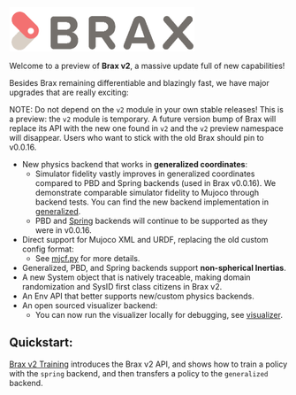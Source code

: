 <img src="https://github.com/google/brax/raw/main/docs/img/brax_logo.gif" width="336" height="80" alt="BRAX"/>

Welcome to a preview of **Brax v2**, a massive update full of new capabilities!

Besides Brax remaining differentiable and blazingly fast, we have major upgrades
that are really exciting:

NOTE: Do not depend on the `v2` module in your own stable releases! This is a
preview: the `v2` module is temporary. A future version bump of Brax will
replace its API with the new one found in `v2` and the `v2` preview namespace will
disappear. Users who want to stick with the old Brax should pin to v0.0.16.

*   New physics backend that works in **generalized coordinates**:
    *   Simulator fidelity vastly improves in generalized coordinates compared
        to PBD and Spring backends (used in Brax v0.0.16). We demonstrate
        comparable simulator fidelity to Mujoco through backend tests. You can
        find the new backend implementation in
        [generalized](https://github.com/google/brax/blob/main/brax/v2/generalized).
    *   PBD and
        [Spring](https://github.com/google/brax/blob/main/brax/v2/spring)
        backends will continue to be supported as they were in v0.0.16.
*   Direct support for Mujoco XML and URDF, replacing the old custom config
    format:
    *   See
        [mjcf.py](https://github.com/google/brax/blob/main/brax/v2/io/mjcf.py)
        for more details.
*   Generalized, PBD, and Spring backends support **non-spherical Inertias**.
*   A new System object that is natively traceable, making domain randomization
    and SysID first class citizens in Brax v2.
*   An Env API that better supports new/custom physics backends.
*   An open sourced visualizer backend:
    *   You can now run the visualizer locally for debugging, see
        [visualizer](https://github.com/google/brax/blob/main/brax/v2/visualizer).

## Quickstart:

[Brax v2 Training](https://colab.research.google.com/github/google/brax/blob/main/notebooks/v2_training.ipynb)
introduces the Brax v2 API, and shows how to train a policy with the `spring`
backend, and then transfers a policy to the `generalized` backend.
